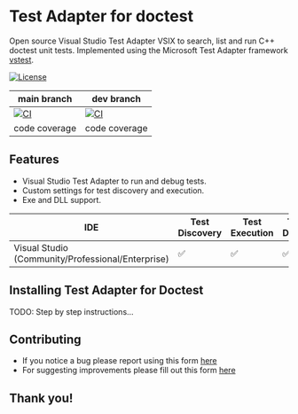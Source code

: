 # Test Adapter for doctest
Open source Visual Studio Test Adapter VSIX to search, list and run C++ doctest unit tests. Implemented using the Microsoft Test Adapter framework [vstest](https://github.com/microsoft/vstest).

[![License](https://img.shields.io/badge/license-MIT-blue.svg)](LICENSE.txt) 

| main branch | dev branch |
|--|--|
| [![CI](https://github.com/comfyjase/DoctestTestAdapter/actions/workflows/ci.yml/badge.svg?branch=main)](https://github.com/comfyjase/DoctestTestAdapter/actions/workflows/ci.yml) | [![CI](https://github.com/comfyjase/DoctestTestAdapter/actions/workflows/ci.yml/badge.svg?branch=dev)](https://github.com/comfyjase/DoctestTestAdapter/actions/workflows/ci.yml) |
| code coverage | code coverage |

## Features
* Visual Studio Test Adapter to run and debug tests.
* Custom settings for test discovery and execution.
* Exe and DLL support.

| IDE | Test Discovery | Test Execution | Test Debug |
|---|---|---|---|
| Visual Studio (Community/Professional/Enterprise) | ✅ | ✅ | ✅ |

## Installing Test Adapter for Doctest
TODO: Step by step instructions...

## Contributing
* If you notice a bug please report using this form [here](https://github.com/comfyjase/DoctestTestAdapter/issues/new?template=bug_report.yml)
* For suggesting improvements please fill out this form [here](https://github.com/comfyjase/DoctestTestAdapter/issues/new?template=feature_proposal.yml)

## Thank you!
